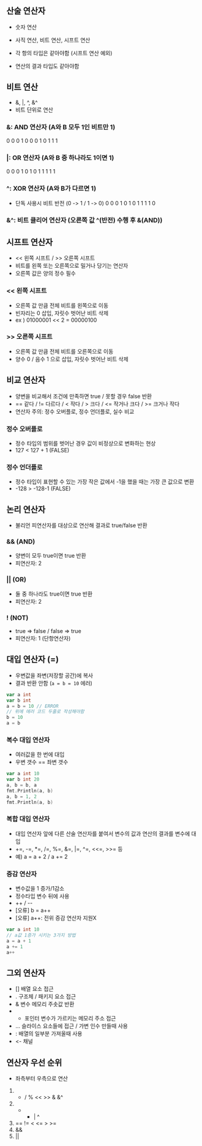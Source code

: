 
## 산술 연산자
- 숫자 연산
- 사직 연산, 비트 연산, 시프트 연산

- 각 항의 타입은 같아야함 (시프트 연산 예외)
- 연산의 결과 타입도 같아야함

## 비트 연산
- &, |, ^, &^
- 비트 단위로 연산

### &: AND 연산자 (A와 B 모두 1인 비트만 1)
  0 0 0
  1 0 0
  0 1 0
  1 1 1
### |: OR 연산자 (A와 B 중 하나라도 1이면 1)
  0 0 0
  1 0 1
  0 1 1
  1 1 1 
### ^: XOR 연산자 (A와 B가 다르면 1)
  - 단독 사용시 비트 반전 (0 -> 1 / 1 -> 0)
  0 0 0
  1 0 1 
  0 1 1 
  1 1 0
### &^: 비트 클리어 연산자 (오른쪽 값 ^(반전) 수행 후 &(AND))


## 시프트 연산자
- << 왼쪽 시프트 / >> 오른쪽 시프트
- 비트를 왼쪽 또는 오른쪽으로 밀거나 당기는 연산자
- 오른쪽 값은 양의 정수 필수

### << 왼쪽 시프트
- 오른쪽 값 만큼 전체 비트를 왼쪽으로 이동 
- 빈자리는 0 삽입, 자릿수 벗어난 비트 삭제
- ex ) 01000001 << 2 = 00000100
### >> 오른쪽 시프트
- 오른쪽 값 만큼 전체 비트를  오른쪽으로 이동
- 양수 0 / 음수 1 으로 삽입, 자릿수 벗어난 비트 삭제

## 비교 연산자
- 양변을 비교해서 조건에 만족하면 true / 못할 경우 false 반환
- == 같다 / != 다르다 / < 작다 / > 크다 / <= 작거나 크다 / >= 크거나 작다
- 연산자 주의: 정수 오버플로, 정수 언더플로, 실수 비교

### 정수 오버플로
- 정수 타입의 범위를 벗어난 경우 값이 비정상으로 변화하는 현상
- 127  < 127 + 1 (FALSE)

### 정수 언더플로
- 정수 타입이 표현할 수 있는 가장 작은 값에서 -1을 했을 때는 가장 큰 값으로 변환
- -128 > -128-1 (FALSE)

## 논리 연산자
- 불리언 피연산자를 대상으로 연산해 결과로 true/false 반환

### && (AND)
- 양변이 모두 true이면 true 반환
- 피연산자: 2
### || (OR)
- 둘 중 하나라도 true이면 true 반환
- 피연산자: 2
### ! (NOT)
- true => false / false => true
- 피연산자: 1 (단항연산자)

## 대입 연산자 (=)
- 우변값을 좌변(저장할 공간)에 복사
- 결과 반환 안함 (`a = b = 10` 에러)
```go
var a int
var b int
a = b = 10 // ERROR
// 위에 에러 코드 두줄로 작성해야함
b = 10
a = b
```
### 복수 대입 연산자 
- 여러값을 한 번에 대입
- 우변 갯수 == 좌변 갯수
```go
var a int 10
var b int 20
a, b = b, a
fmt.Println(a, b)
a, b = 1, 2
fmt.Println(a, b)
```
### 복합 대입 연산자
- 대입 연산자 앞에 다른 산술 연산자를 붙여서 변수의 값과 연산의 결과를 변수에 대입
- +=, -=, *=, /=, %=, &=, |=, ^=, <<=, >>= 등
- 예) a = a + 2 / a += 2 

### 증감 연산자
- 변수값을 1 증가/1감소
- 정수타입 변수 뒤에 사용
- ++ / --
- [오류] b = a++ 
- [오류] a++: 전위 증감 연산자 지원X
```go
var a int 10
// a값 1증가 시키는 3가지 방법
a = a + 1
a += 1
a++
```

## 그외 연산자
- [] 배열 요소 접근
- . 구조체 / 패키지 요소 접근
- & 변수 메모리 주솟값 반환
- * 포인터 변수가 가르키는 메모리 주소 접근
- ... 슬라이스 요소들에 접근 / 가변 인수 만들때 사용
- : 배열의 일부분 가져올때 사용
- <- 채널

## 연산자 우선 순위
- 좌측부터 우측으로 연산
1. * / % << >> & &^
2. + - | ^
3. == != < <= > >=
4. &&
5. ||